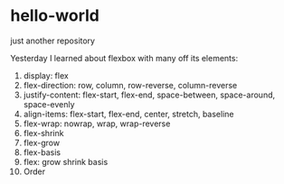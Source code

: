 # hello-world
just another repository

Yesterday I learned about flexbox with many off its elements: 
  1. display: flex 
  2. flex-direction: row, column, row-reverse, column-reverse 
  3. justify-content: flex-start, flex-end, space-between, space-around, space-evenly   
  4. align-items: flex-start, flex-end, center, stretch, baseline
  5. flex-wrap: nowrap, wrap, wrap-reverse
  6. flex-shrink
  7. flex-grow
  8. flex-basis
  9. flex: grow shrink basis
  10. Order
